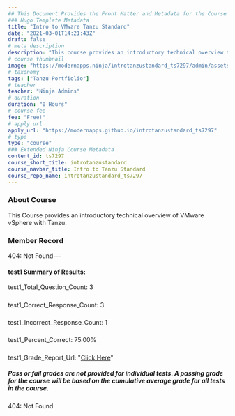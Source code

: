 ```yaml
---
## This Document Provides the Front Matter and Metadata for the Course Information page used in the modernapps.ninja homepage and the member profile page.
### Hugo Template Metadata
title: "Intro to VMware Tanzu Standard"
date: "2021-03-01T14:21:43Z"
draft: false
# meta description
description: "This course provides an introductory technical overview to VMware Tanzu Basic and Tanzu Standard"
# course thumbnail
image: "https://modernapps.ninja/introtanzustandard_ts7297/admin/assets/images/introtanzustandard_ts7297.jpg"
# taxonomy
tags: ["Tanzu Portfiolio"]
# teacher
teacher: "Ninja Admins"
# duration
duration: "0 Hours"
# course fee
fee: "Free!"
# apply url
apply_url: "https://modernapps.github.io/introtanzustandard_ts7297"
# type
type: "course"
### Extended Ninja Course Metadata
content_id: ts7297
course_short_title: introtanzustandard
course_navbar_title: Intro to Tanzu Standard
course_repo_name: introtanzustandard_ts7297
---  
```

  
### About Course

This Course provides an introductory technical overview of VMware vSphere with Tanzu.

### Member Record  
404: Not Found---  
#### test1 Summary of Results:  
test1_Total_Question_Count: 3
#####  
test1_Correct_Response_Count: 3
#####  
test1_Incorrect_Response_Count: 1
#####  
test1_Percent_Correct: 75.00%
#####  
test1_Grade_Report_Url: "[Click Here](https://github.com/modernappsninjas/pete-reis/blob/main/static/userdata/courses/introtanzustandard_ts7297/grade_report.pr14.test1.md)"
##### Pass or fail grades are not provided for individual tests. A passing grade for the course will be based on the cumulative average grade for all tests in the course.  
404: Not Found